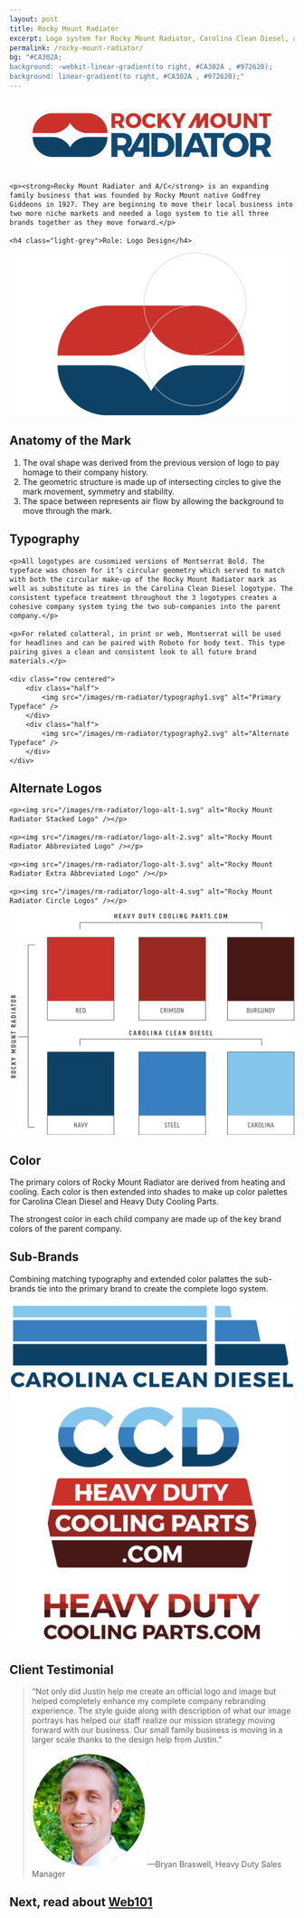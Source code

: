 ```yaml
---
layout: post
title: Rocky Mount Radiator
excerpt: Logo system for Rocky Mount Radiator, Carolina Clean Diesel, and HeavyDutyCoolingParts.com
permalink: /rocky-mount-radiator/
bg: "#CA302A;
background: -webkit-linear-gradient(to right, #CA302A , #972620);
background: linear-gradient(to right, #CA302A , #972620);"
---
```

<section>
    <figure>
        <img src="/images/rm-radiator/logo-primary.svg" alt="Rocky Mount Radiator Primary Logo" class="mob-pad" />
    </figure>
    
    
    <p><strong>Rocky Mount Radiator and A/C</strong> is an expanding family business that was founded by Rocky Mount native Godfrey Giddeons in 1927. They are beginning to move their local business into two more niche markets and needed a logo system to tie all three brands together as they move forward.</p>

    <h4 class="light-grey">Role: Logo Design</h4>
</section>

<section>
    <div class="row centered">
        <div class="half">
            <img src="/images/rm-radiator/mark-anatomy.svg" alt="Visual breakdown of Rocky Mount Radiator Mark" />
        </div>
        <div class="half">
            <h2>Anatomy of the Mark</h2>
            <ol>
                <li>The oval shape was derived from the previous version of logo to pay homage to their company history.</li>
                <li>The geometric structure is made up of intersecting circles to give the mark movement, symmetry and stability.</li>
                <li>The space between represents air flow by allowing the background to move through the mark.</li>
            </ol>
        </div>
    </div>
</section>

<section>
    <h2>Typography</h2>
    
    <p>All logotypes are cusomized versions of Montserrat Bold. The typeface was chosen for it’s circular geometry which served to match with both the circular make-up of the Rocky Mount Radiator mark as well as substitute as tires in the Carolina Clean Diesel logotype. The consistent typeface treatment throughout the 3 logotypes creates a cohesive company system tying the two sub-companies into the parent company.</p>
    
    <p>For related colatteral, in print or web, Montserrat will be used for headlines and can be paired with Roboto for body text. This type pairing gives a clean and consistent look to all future brand materials.</p>
    
    <div class="row centered">
        <div class="half">
            <img src="/images/rm-radiator/typography1.svg" alt="Primary Typeface" />
        </div>
        <div class="half">
            <img src="/images/rm-radiator/typography2.svg" alt="Alternate Typeface" />
        </div>
    </div>

</section>

<section>
    <h2>Alternate Logos</h2>

    <p><img src="/images/rm-radiator/logo-alt-1.svg" alt="Rocky Mount Radiator Stacked Logo" /></p>
    
    <p><img src="/images/rm-radiator/logo-alt-2.svg" alt="Rocky Mount Radiator Abbreviated Logo" /></p>
    
    <p><img src="/images/rm-radiator/logo-alt-3.svg" alt="Rocky Mount Radiator Extra Abbreviated Logo" /></p>
    
    <p><img src="/images/rm-radiator/logo-alt-4.svg" alt="Rocky Mount Radiator Circle Logos" /></p>
</section>

<section>
    <div class="row centered">
        <div class="half">
            <img src="/images/rm-radiator/brand-colors.svg" alt="Brand Colors" class="mob-pad" />
        </div>
        <div class="half">
            <h2>Color</h2>
            <p>The primary colors of Rocky Mount Radiator are derived from heating and cooling. Each color is then extended into shades to make up color palettes for Carolina Clean Diesel and Heavy Duty Cooling Parts.</p>
            <p>The strongest color in each child company are made up of the key brand colors of the parent company.</p>
        </div>
    </div>
</section>

<section>
    <h2>Sub-Brands</h2>
    <p>Combining matching typography and extended color palattes the sub-brands tie into the primary brand to create the complete logo system.</p>
    <div class="row centered">
        <div class="half">
            <img src="/images/rm-radiator/ccd.svg" alt="Carolina Clean Diesel Logos" class="mob-pad" />
        </div>
        <div class="half">
            <img src="/images/rm-radiator/hdcp.svg" alt="HeavyDutyCoolingParts.com Logos" />
        </div>
    </div>
</section>
<section>
    <h2>Client Testimonial</h2>
    <blockquote>&ldquo;Not only did Justin help me create an official logo and image but helped completely enhance my complete company rebranding experience. The style guide along with description of what our image portrays has helped our staff realize our mission strategy moving forward with our business.  Our small family business is moving in a larger scale thanks to the design help from Justin.&rdquo;
    <br /><br />
    <img src="/images/rm-radiator/bryan.png" alt="Bryan Braswell" class="client-img" /> &mdash;Bryan Braswell, Heavy Duty Sales Manager</blockquote>
</section>
<section class="next" onclick="location.href='/web101/';">
    <h2>Next, read about <a href="/web101/">Web101</a></h2>
</section>